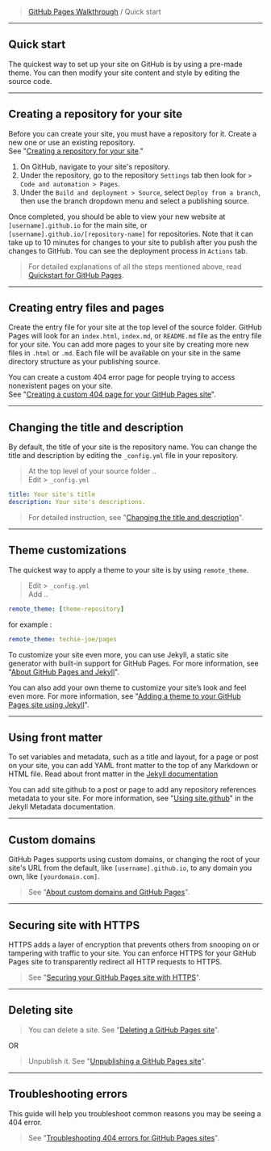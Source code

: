 > [GitHub Pages Walkthrough](../) / Quick start

---

## Quick start

The quickest way to set up your site on GitHub is by using a pre-made theme. You can then modify your site content and style by editing the source code.

---

## Creating a repository for your site

Before you can create your site, you must have a repository for it. Create a new one or use an existing repository.  
See "[Creating a repository for your site](https://docs.github.com/en/pages/getting-started-with-github-pages/creating-a-github-pages-site#creating-a-repository-for-your-site)."

1. On GitHub, navigate to your site's repository.
2. Under the repository, go to the repository `Settings` tab then look for `> Code and automation > Pages`. 
3. Under the `Build and deployment > Source`, select `Deploy from a branch`, then use the branch dropdown menu and select a publishing source.

Once completed, you should be able to view your new website at `[username].github.io` for the main site, or `[username].github.io/[repository-name]` for repositories. Note that it can take up to 10 minutes for changes to your site to publish after you push the changes to GitHub. You can see the deployment process in `Actions` tab.

> For detailed explanations of all the steps mentioned above, read [Quickstart for GitHub Pages](https://docs.github.com/en/pages/quickstart).

---

## Creating entry files and pages

Create the entry file for your site at the top level of the source folder. GitHub Pages will look for an `index.html`, `index.md`, or `README.md` file as the entry file for your site. You can add more pages to your site by creating more new files in `.html` or `.md`. Each file will be available on your site in the same directory structure as your publishing source.

You can create a custom 404 error page for people trying to access nonexistent pages on your site.  
See "[Creating a custom 404 page for your GitHub Pages site](https://docs.github.com/en/pages/getting-started-with-github-pages/creating-a-custom-404-page-for-your-github-pages-site)".

---

## Changing the title and description

By default, the title of your site is the repository name. You can change the title and description by editing the `_config.yml` file in your repository.

> At the top level of your source folder ..  
> Edit > `_config.yml`

```yml
title: Your site's title
description: Your site's descriptions.
```

> For detailed instruction, see "[Changing the title and description](https://docs.github.com/en/pages/quickstart#changing-the-title-and-description)".

---

## Theme customizations

The quickest way to apply a theme to your site is by using `remote_theme`.

> Edit > `_config.yml`  
> Add ..

```yml
remote_theme: [theme-repository]
```
for example :
```yml
remote_theme: techie-joe/pages
```

To customize your site even more, you can use Jekyll, a static site generator with built-in support for GitHub Pages. For more information, see "[About GitHub Pages and Jekyll](https://docs.github.com/en/pages/setting-up-a-github-pages-site-with-jekyll/about-github-pages-and-jekyll)".

You can also add your own theme to customize your site’s look and feel even more. For more information, see "[Adding a theme to your GitHub Pages site using Jekyll](https://docs.github.com/en/pages/setting-up-a-github-pages-site-with-jekyll/adding-a-theme-to-your-github-pages-site-using-jekyll)".

---

## Using front matter

To set variables and metadata, such as a title and layout, for a page or post on your site, you can add YAML front matter to the top of any Markdown or HTML file. Read about front matter in the [Jekyll documentation](https://jekyllrb.com/docs/frontmatter)

You can add site.github to a post or page to add any repository references metadata to your site. For more information, see "[Using site.github](https://jekyll.github.io/github-metadata/site.github/)" in the Jekyll Metadata documentation.

---

## Custom domains

GitHub Pages supports using custom domains, or changing the root of your site's URL from the default, like `[username].github.io`, to any domain you own, like `[yourdomain.com]`.

> See "[About custom domains and GitHub Pages](https://docs.github.com/en/pages/configuring-a-custom-domain-for-your-github-pages-site/about-custom-domains-and-github-pages)".

---

## Securing site with HTTPS

HTTPS adds a layer of encryption that prevents others from snooping on or tampering with traffic to your site. You can enforce HTTPS for your GitHub Pages site to transparently redirect all HTTP requests to HTTPS.

> See "[Securing your GitHub Pages site with HTTPS](https://docs.github.com/en/pages/getting-started-with-github-pages/securing-your-github-pages-site-with-https)".

---

## Deleting site

> You can delete a site. See "[Deleting a GitHub Pages site](https://docs.github.com/en/pages/getting-started-with-github-pages/deleting-a-github-pages-site)".  

OR

> Unpublish it. See "[Unpublishing a GitHub Pages site](https://docs.github.com/en/pages/getting-started-with-github-pages/unpublishing-a-github-pages-site)".

---

## Troubleshooting errors

This guide will help you troubleshoot common reasons you may be seeing a 404 error.

> See "[Troubleshooting 404 errors for GitHub Pages sites](https://docs.github.com/en/pages/getting-started-with-github-pages/troubleshooting-404-errors-for-github-pages-sites)".
